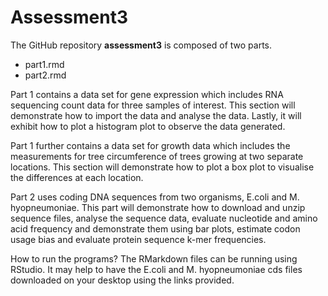 # Assessment3

The GitHub repository **assessment3** is composed of two parts.
* part1.rmd
* part2.rmd

Part 1 contains a data set for gene expression which includes RNA sequencing count data for three samples of interest.
This section will demonstrate how to import the data and analyse the data.
Lastly, it will exhibit how to plot a histogram plot to observe the data generated.

Part 1 further contains a data set for growth data which includes the measurements for tree circumference of trees growing at two separate locations.
This section will demonstrate how to plot a box plot to visualise the differences at each location.

Part 2 uses coding DNA sequences from two organisms, E.coli and M. hyopneumoniae.
This part will demonstrate how to download and unzip sequence files, analyse the sequence data, evaluate nucleotide and amino acid frequency and demonstrate them using bar plots, estimate codon usage bias and evaluate protein sequence k-mer frequencies.

How to run the programs?
The RMarkdown files can be running using RStudio. It may help to have the E.coli and M. hyopneumoniae cds files downloaded on your desktop using the links provided.
